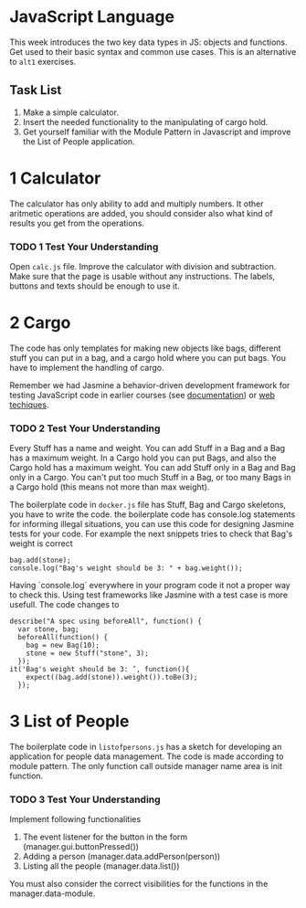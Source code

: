 
# JavaScript Language

This week introduces the two key data types in JS: objects and functions. Get used to their basic syntax and common use cases. This is an alternative to `alt1` exercises.

## Task List
1. Make a simple calculator.
2. Insert the needed functionality to the manipulating of cargo hold.
3. Get yourself familiar with the Module Pattern in Javascript and improve the List of People application. 

# 1 Calculator

The calculator has only ability to add and multiply numbers. It other aritmetic operations are added, you should consider also what kind of results you get from the operations. 

### TODO 1 Test Your Understanding
Open `calc.js` file. Improve the calculator with division and subtraction. Make sure that the page is usable without any instructions. The labels, buttons and texts should be enough to use it.

# 2  Cargo

The code has only templates for making new objects like bags, different stuff you can put in a bag, and a cargo hold where you can put bags. You have to implement the handling of cargo.

Remember we had Jasmine a behavior-driven development framework for testing JavaScript code in earlier courses (see [documentation](https://jasmine.github.io/2.1/introduction.html)) or [web techiques](https://github.com/covcom/205CDE/blob/master/labs/11%20Unit%20Testing/worksheet.md).


### TODO 2 Test Your Understanding

Every Stuff has a name and weight. You can add Stuff in a Bag and a Bag has a maximum weight. In a Cargo hold you can put Bags, and also the Cargo hold has a maximum weight.
You can add Stuff only in a Bag and Bag only in a Cargo.
You can't put too much Stuff in a Bag, or too many Bags in a Cargo hold (this means not more than max weight).

The boilerplate code in `docker.js` file has Stuff, Bag and Cargo skeletons, you have to write the code. the boilerplate code has console.log statements for informing illegal situations, you can use this code for designing Jasmine tests for your code. For example the next snippets tries to check that Bag's weight is correct 
```
bag.add(stone);
console.log("Bag's weight should be 3: " + bag.weight());
```
Having `console.log´ everywhere in your program code it not a proper way to check this. Using test frameworks like Jasmine with a test case is more usefull. The code changes to 
```
describe("A spec using beforeAll", function() {
  var stone, bag; 
  beforeAll(function() {
    bag = new Bag(10);
    stone = new Stuff("stone", 3);
  });
it('Bag's weight should be 3: ’, function(){
    expect((bag.add(stone)).weight()).toBe(3);
  });
```

# 3 List of People

The boilerplate code in `listofpersons.js` has a sketch for developing an application for people data management. The code is made according to module pattern. The only function call outside manager name area is init function.

### TODO 3 Test Your Understanding

Implement following functionalities
 
1.	The event listener for the button in the form (manager.gui.buttonPressed())
2.	Adding a person (manager.data.addPerson(person))
3.	Listing all the people (manager.data.list())

You must also consider the correct visibilities for the functions in the manager.data-module.
